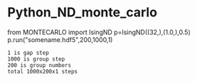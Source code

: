 # Python_ND_monte_carlo


from MONTECARLO import IsingND
p=IsingND((32,),(1.0,),0.5)
p.run("somename.hdf5",200,1000,1)
    
    1 is gap step
    1000 is group step
    200 is group numbers
    total 1000x200x1 steps
